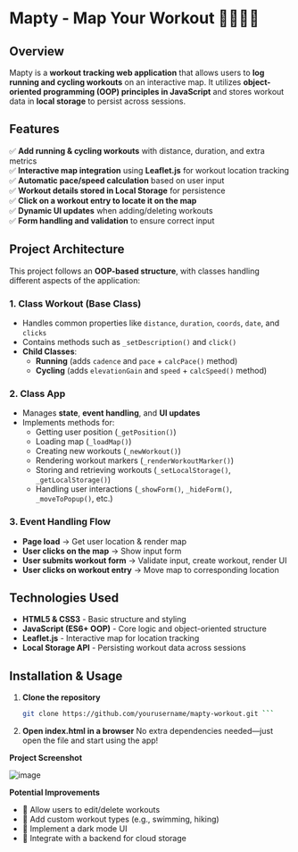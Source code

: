 # **Mapty - Map Your Workout 🏃‍♂️🚴‍♀️**

## **Overview**
Mapty is a **workout tracking web application** that allows users to **log running and cycling workouts** on an interactive map. It utilizes **object-oriented programming (OOP) principles in JavaScript** and stores workout data in **local storage** to persist across sessions.

## **Features**
✅ **Add running & cycling workouts** with distance, duration, and extra metrics  
✅ **Interactive map integration** using **Leaflet.js** for workout location tracking  
✅ **Automatic pace/speed calculation** based on user input  
✅ **Workout details stored in Local Storage** for persistence  
✅ **Click on a workout entry to locate it on the map**  
✅ **Dynamic UI updates** when adding/deleting workouts  
✅ **Form handling and validation** to ensure correct input  

## **Project Architecture**
This project follows an **OOP-based structure**, with classes handling different aspects of the application:

### **1. Class Workout (Base Class)**
- Handles common properties like `distance`, `duration`, `coords`, `date`, and `clicks`
- Contains methods such as `_setDescription()` and `click()`
- **Child Classes**:
  - **Running** (adds `cadence` and `pace` + `calcPace()` method)
  - **Cycling** (adds `elevationGain` and `speed` + `calcSpeed()` method)

### **2. Class App**
- Manages **state**, **event handling**, and **UI updates**
- Implements methods for:
  - Getting user position (`_getPosition()`)
  - Loading map (`_loadMap()`)
  - Creating new workouts (`_newWorkout()`)
  - Rendering workout markers (`_renderWorkoutMarker()`)
  - Storing and retrieving workouts (`_setLocalStorage()`, `_getLocalStorage()`)
  - Handling user interactions (`_showForm()`, `_hideForm()`, `_moveToPopup()`, etc.)

### **3. Event Handling Flow**
- **Page load** → Get user location & render map
- **User clicks on the map** → Show input form
- **User submits workout form** → Validate input, create workout, render UI
- **User clicks on workout entry** → Move map to corresponding location

## **Technologies Used**
- **HTML5 & CSS3** - Basic structure and styling  
- **JavaScript (ES6+ OOP)** - Core logic and object-oriented structure  
- **Leaflet.js** - Interactive map for location tracking  
- **Local Storage API** - Persisting workout data across sessions  

## **Installation & Usage**
1. **Clone the repository**
   ```sh
   git clone https://github.com/yourusername/mapty-workout.git ```
2. **Open index.html in a browser**
No extra dependencies needed—just open the file and start using the app!

**Project Screenshot**

![image](https://github.com/user-attachments/assets/49416be7-75b3-4ba6-9653-98488d6b7fd2)


**Potential Improvements**
- 🚀 Allow users to edit/delete workouts
- 🚀 Add custom workout types (e.g., swimming, hiking)
- 🚀 Implement a dark mode UI
- 🚀 Integrate with a backend for cloud storage


